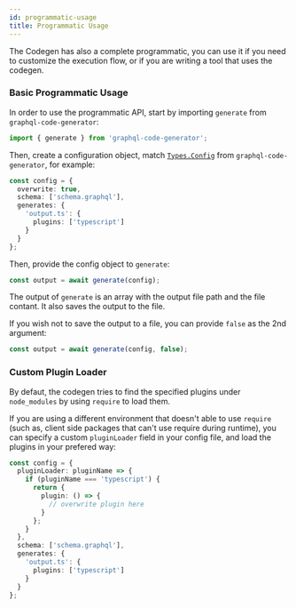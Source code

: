 ```yaml
---
id: programmatic-usage
title: Programmatic Usage
---
```


The Codegen has also a complete programmatic, you can use it if you need to customize the execution flow, or if you are writing a tool that uses the codegen.

### Basic Programmatic Usage

In order to use the programmatic API, start by importing `generate` from `graphql-code-generator`:

```ts
import { generate } from 'graphql-code-generator';
```

Then, create a configuration object, match [`Types.Config`](https://github.com/dotansimha/graphql-code-generator/blob/2b6610b9a4770d76e3ef322ca3adfbd371dadf83/packages/graphql-codegen-core/src/yml-config-types.ts#L41-L52) from `graphql-code-generator`, for example:

```ts
const config = {
  overwrite: true,
  schema: ['schema.graphql'],
  generates: {
    'output.ts': {
      plugins: ['typescript']
    }
  }
};
```

Then, provide the config object to `generate`:

```ts
const output = await generate(config);
```

The output of `generate` is an array with the output file path and the file contant. It also saves the output to the file.

If you wish not to save the output to a file, you can provide `false` as the 2nd argument:

```ts
const output = await generate(config, false);
```

### Custom Plugin Loader

By defaut, the codegen tries to find the specified plugins under `node_modules` by using `require` to load them.

If you are using a different environment that doesn't able to use `require` (such as, client side packages that can't use require during runtime), you can specify a custom `pluginLoader` field in your config file, and load the plugins in your prefered way:

```ts
const config = {
  pluginLoader: pluginName => {
    if (pluginName === 'typescript') {
      return {
        plugin: () => {
          // overwrite plugin here
        }
      };
    }
  },
  schema: ['schema.graphql'],
  generates: {
    'output.ts': {
      plugins: ['typescript']
    }
  }
};
```
